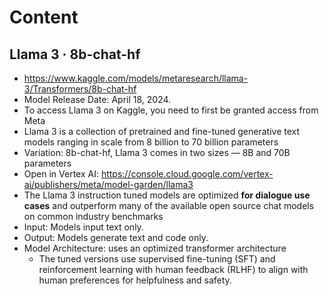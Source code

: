 # Content
## Llama 3 · 8b-chat-hf
+ https://www.kaggle.com/models/metaresearch/llama-3/Transformers/8b-chat-hf
+ Model Release Date: April 18, 2024. 
+ To access Llama 3 on Kaggle, you need to first be granted access from Meta
+ Llama 3 is a collection of pretrained and fine-tuned generative text models ranging in scale from 8 billion to 70 billion parameters
+ Variation: 8b-chat-hf, Llama 3 comes in two sizes — 8B and 70B parameters 
+ Open in Vertex AI: https://console.cloud.google.com/vertex-ai/publishers/meta/model-garden/llama3
+ The Llama 3 instruction tuned models are optimized **for dialogue use cases** and outperform many of the available open source chat models on common industry benchmarks
+ Input: Models input text only.
+ Output: Models generate text and code only.
+ Model Architecture: uses an optimized transformer architecture
    + The tuned versions use supervised fine-tuning (SFT) and reinforcement learning with human feedback (RLHF) to align with human preferences for helpfulness and safety.
  